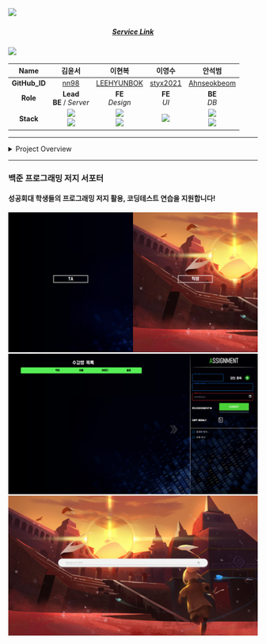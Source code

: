<a href="https://sol-skhu.vercel.app/">
<img src="img/TitleBar01.png">
<div style="text-align: center;"> <h5>Service Link</h5> </div>
</a>
<img src="img/Member.png">

<div style="text-align: center;">

|   **Name**    |                                                                                                       김윤서                                                                                                       |                                                                                                   이현복                                                                                                    |                                                이영수                                                |                                                                                               안석범                                                                                                |
|:-------------:|:---------------------------------------------------------------------------------------------------------------------------------------------------------------------------------------------------------------:|:--------------------------------------------------------------------------------------------------------------------------------------------------------------------------------------------------------:|:-------------------------------------------------------------------------------------------------:|:------------------------------------------------------------------------------------------------------------------------------------------------------------------------------------------------:|
| **GitHub_ID** |                                                                                         [nn98](https://github.com/nn98)                                                                                         |                                                                               [LEEHYUNBOK](https://github.com/LEEHYUNBOK)                                                                                |                              [styx2021](https://github.com/styx2021)                              |                                                                          [Ahnseokbeom](https://github.com/Ahnseokbeom)                                                                           |
|   **Role**    |                                                                                         **Lead** <br> __BE__ / _Server_                                                                                         |                                                                                           __FE__ <br> _Design_                                                                                           |                                         __FE__ <br> _UI_                                          |                                                                                         __BE__ <br> _DB_                                                                                         |
|   **Stack**   | <img src="https://img.shields.io/badge/Node.js-339933?style=platic&logo=node.js&logoColor=white"/> <br> <img src="https://img.shields.io/badge/Oracle Cloude-F80000?style=platic&logo=oracle&logoColor=white"/> | <img src="https://img.shields.io/badge/React.js-61DAFB?style=platic&logo=react&logoColor=white"/> <br> <img src="https://img.shields.io/badge/CSS3-1572B6?style=flat-square&logo=CSS3&logoColor=white"/> | <img src="https://img.shields.io/badge/React.js-61DAFB?style=platic&logo=react&logoColor=white"/> | <img src="https://img.shields.io/badge/JAVA-007396?style=platic&logo=Joplin&logoColor=white"/><br><img src="https://img.shields.io/badge/MySQL-4479A1?style=platic&logo=MySQL&logoColor=white"/> |

</div>

* * * 

<details><summary>Project Overview</summary>

<hr>
  <img src="img/Presentation000.png" width="640" height="360">
  <img src="img/Presentation001.png" width="640" height="360">
  <img src="img/Presentation002.png" width="640" height="360">
  <img src="img/Presentation003.png" width="640" height="360">
  <img src="img/Presentation004.png" width="640" height="360">
  <img src="img/Presentation005.png" width="640" height="360">
  <img src="img/Presentation006.png" width="640" height="360">
  <img src="img/Presentation007.png" width="640" height="360">
  <img src="img/Presentation008.png" width="640" height="360">
  <img src="img/Presentation009.png" width="640" height="360">

</details>

<hr>

### 백준 프로그래밍 저지 서포터
#### 성공회대 학생들의 프로그래밍 저지 활용, 코딩테스트 연습을 지원합니다!

<img src="img/Cut-Front.png">
<br />
<img src="img/Cut-Assign.png">
<br />
<img src="img/Cut-Student.png">
<br />